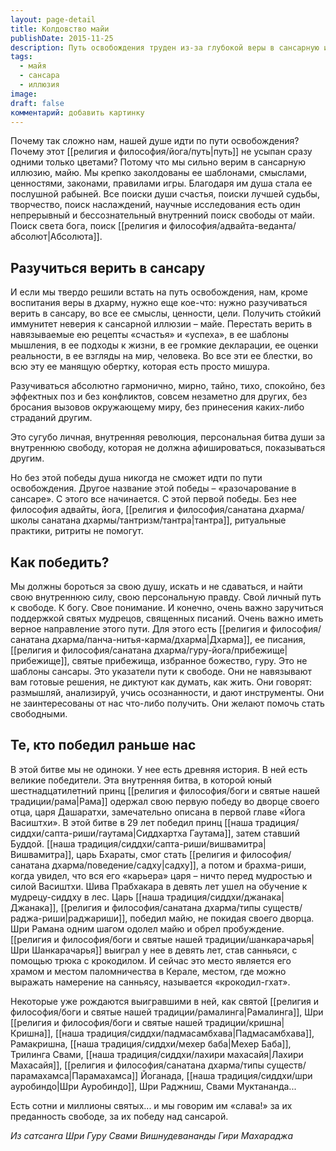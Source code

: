 ```yaml
---
layout: page-detail
title: Колдовство майи
publishDate: 2015-11-25
description: Путь освобождения труден из-за глубокой веры в сансарную иллюзию - майю. Чтобы идти к свободе, нужно разочароваться в сансаре, перестать верить в её ценности и шаблоны, и обрести внутреннюю независимость. Помогают в этом поддержка гуру, писаний и примеры великих победителей майи, таких как Будда, Рама, Джанака и другие святые.
tags:
  - майя
  - сансара
  - иллюзия
image: 
draft: false
комментарий: добавить картинку
---
```


Почему так сложно нам, нашей душе идти по пути освобождения? Почему этот [[религия и философия/йога/путь|путь]] не усыпан сразу одними только цветами? Потому что мы сильно верим в сансарную иллюзию, майю. Мы крепко заколдованы ее шаблонами, смыслами, ценностями, законами, правилами игры. Благодаря им душа стала ее послушной рабыней. Все поиски души счастья, поиски лучшей судьбы, творчество, поиск наслаждений, научные исследования есть один непрерывный и бессознательный внутренний поиск свободы от майи. Поиск света бога, поиск [[религия и философия/адвайта-веданта/абсолют|Абсолюта]].

## Разучиться верить в сансару

И если мы твердо решили встать на путь освобождения, нам, кроме воспитания веры в дхарму, нужно еще кое-что: нужно разучиваться верить в сансару, во все ее смыслы, ценности, цели. Получить стойкий иммунитет неверия к сансарной иллюзии – майе. Перестать верить в навязываемые ею рецепты «счастья» и «успеха», в ее шаблоны мышления, в ее подходы к жизни, в ее громкие декларации, ее оценки реальности, в ее взгляды на мир, человека. Во все эти ее блестки, во всю эту ее манящую обертку, которая есть просто мишура.

Разучиваться абсолютно гармонично, мирно, тайно, тихо, спокойно, без эффектных поз и без конфликтов, совсем незаметно для других, без бросания вызовов окружающему миру, без принесения каких-либо страданий другим.

Это сугубо личная, внутренняя революция, персональная битва души за внутреннюю свободу, которая не должна афишироваться, показываться другим.

Но без этой победы душа никогда не сможет идти по пути освобождения. Другое название этой победы – «разочарование в сансаре». С этого все начинается. С этой первой победы. Без нее философия адвайты, йога, [[религия и философия/санатана дхарма/школы санатана дхармы/тантризм/тантра|тантра]], ритуальные практики, ритриты не помогут.

## Как победить?

Мы должны бороться за свою душу, искать и не сдаваться, и найти свою внутреннюю силу, свою персональную правду. Свой личный путь к свободе. К богу. Свое понимание. И конечно, очень важно заручиться поддержкой святых мудрецов, священных писаний. Очень важно иметь верное направление этого пути. Для этого есть [[религия и философия/санатана дхарма/панча-нитья-карма/дхарма|Дхарма]], ее писания, [[религия и философия/санатана дхарма/гуру-йога/прибежище|прибежище]], святые прибежища, избранное божество, гуру. Это не шаблоны сансары. Это указатели пути к свободе. Они не навязывают вам готовые решения, не диктуют как думать, как жить. Они говорят: размышляй, анализируй, учись осознанности, и дают инструменты. Они не заинтересованы от нас что-либо получить. Они желают помочь стать свободными.

## Те, кто победил раньше нас

В этой битве мы не одиноки. У нее есть древняя история. В ней есть великие победители. Эта внутренняя битва, в которой юный шестнадцатилетний принц [[религия и философия/боги и святые нашей традиции/рама|Рама]] одержал свою первую победу во дворце своего отца, царя Дашаратхи, замечательно описана в первой главе «Йога Васиштхи». В этой битве в 29 лет победил принц [[наша традиция/сиддхи/сапта-риши/гаутама|Сиддхартха Гаутама]], затем ставший Буддой. [[наша традиция/сиддхи/сапта-риши/вишвамитра|Вишвамитра]], царь Бхараты, смог стать [[религия и философия/санатана дхарма/поведение/садху|садху]], а потом и брахма-риши, когда увидел, что вся его «карьера» царя – ничто перед мудростью и силой Васиштхи. Шива Прабхакара в девять лет ушел на обучение к мудрецу-сиддху в лес. Царь [[наша традиция/сиддхи/джанака|Джанака]], [[религия и философия/санатана дхарма/типы существ/раджа-риши|раджариши]], победил майю, не покидая своего дворца. Шри Рамана одним шагом одолел майю и обрел пробуждение. [[религия и философия/боги и святые нашей традиции/шанкарачарья|Шри Шанкарачарья]] выиграл у нее в девять лет, став санньяси, с помощью трюка с крокодилом. И сейчас это место является его храмом и местом паломничества в Керале, местом, где можно выражать намерение на санньясу, называется «крокодил-гхат».

Некоторые уже рождаются выигравшими в ней, как святой [[религия и философия/боги и святые нашей традиции/рамалинга|Рамалинга]], Шри [[религия и философия/боги и святые нашей традиции/кришна|Кришна]], [[наша традиция/сиддхи/падмасамбхава|Падмасамбхава]], Рамакришна, [[наша традиция/сиддхи/мехер баба|Мехер Баба]], Трилинга Свами, [[наша традиция/сиддхи/лахири махасайя|Лахири Махасайя]], [[религия и философия/санатана дхарма/типы существ/парамахамса|Парамахамса]] Йоганада, [[наша традиция/сиддхи/шри ауробиндо|Шри Ауробиндо]], Шри Раджниш, Свами Муктананда...

Есть сотни и миллионы святых... и мы говорим им «слава!» за их преданность свободе, за их победу над сансарой.

*Из сатсанга Шри Гуру Свами Вишнудевананды Гири Махараджа*

